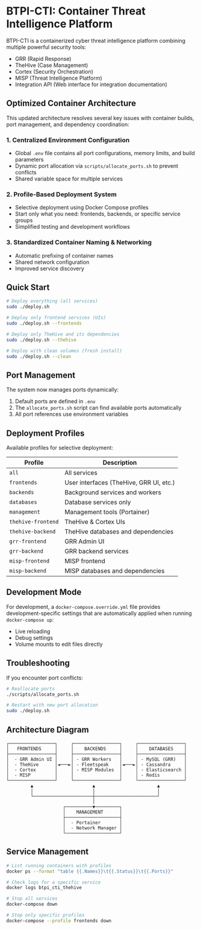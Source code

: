 # BTPI-CTI: Container Threat Intelligence Platform

BTPI-CTI is a containerized cyber threat intelligence platform combining multiple powerful security tools:

- GRR (Rapid Response)
- TheHive (Case Management)
- Cortex (Security Orchestration)
- MISP (Threat Intelligence Platform)
- Integration API (Web interface for integration documentation)

## Optimized Container Architecture

This updated architecture resolves several key issues with container builds, port management, and dependency coordination:

### 1. Centralized Environment Configuration
- Global `.env` file contains all port configurations, memory limits, and build parameters
- Dynamic port allocation via `scripts/allocate_ports.sh` to prevent conflicts
- Shared variable space for multiple services

### 2. Profile-Based Deployment System
- Selective deployment using Docker Compose profiles
- Start only what you need: frontends, backends, or specific service groups
- Simplified testing and development workflows

### 3. Standardized Container Naming & Networking
- Automatic prefixing of container names
- Shared network configuration
- Improved service discovery

## Quick Start

```bash
# Deploy everything (all services)
sudo ./deploy.sh

# Deploy only frontend services (UIs)
sudo ./deploy.sh --frontends

# Deploy only TheHive and its dependencies
sudo ./deploy.sh --thehive

# Deploy with clean volumes (fresh install)
sudo ./deploy.sh --clean
```

## Port Management

The system now manages ports dynamically:

1. Default ports are defined in `.env`
2. The `allocate_ports.sh` script can find available ports automatically
3. All port references use environment variables

## Deployment Profiles

Available profiles for selective deployment:

| Profile | Description |
|---------|-------------|
| `all` | All services |
| `frontends` | User interfaces (TheHive, GRR UI, etc.) |
| `backends` | Background services and workers |
| `databases` | Database services only |
| `management` | Management tools (Portainer) |
| `thehive-frontend` | TheHive & Cortex UIs |
| `thehive-backend` | TheHive databases and dependencies |
| `grr-frontend` | GRR Admin UI |
| `grr-backend` | GRR backend services |
| `misp-frontend` | MISP frontend |
| `misp-backend` | MISP databases and dependencies |

## Development Mode

For development, a `docker-compose.override.yml` file provides development-specific settings that are automatically applied when running `docker-compose up`:

- Live reloading
- Debug settings
- Volume mounts to edit files directly

## Troubleshooting

If you encounter port conflicts:

```bash
# Reallocate ports
./scripts/allocate_ports.sh

# Restart with new port allocation
sudo ./deploy.sh
```

## Architecture Diagram

```
┌─────────────────┐     ┌─────────────────┐     ┌─────────────────┐
│   FRONTENDS     │     │    BACKENDS     │     │    DATABASES    │
├─────────────────┤     ├─────────────────┤     ├─────────────────┤
│  - GRR Admin UI │     │ - GRR Workers   │     │ - MySQL (GRR)   │
│  - TheHive      │◄───►│ - Fleetspeak    │◄───►│ - Cassandra     │
│  - Cortex       │     │ - MISP Modules  │     │ - Elasticsearch │
│  - MISP         │     │                 │     │ - Redis         │
└─────────────────┘     └─────────────────┘     └─────────────────┘
         ▲                      ▲                       ▲
         │                      │                       │
         └──────────────────────┼───────────────────────┘
                                │
                     ┌──────────▼─────────┐
                     │    MANAGEMENT      │
                     ├────────────────────┤
                     │  - Portainer       │
                     │  - Network Manager │
                     └────────────────────┘
```

## Service Management

```bash
# List running containers with profiles
docker ps --format "table {{.Names}}\t{{.Status}}\t{{.Ports}}"

# Check logs for a specific service
docker logs btpi_cti_thehive

# Stop all services
docker-compose down

# Stop only specific profiles
docker-compose --profile frontends down
